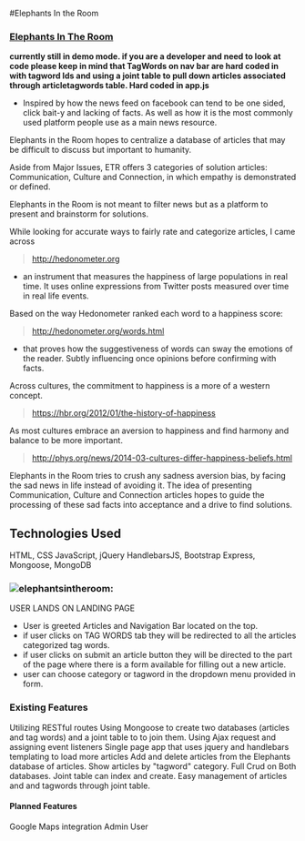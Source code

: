 
#Elephants In the Room
### [Elephants In The Room](https://elephantsintheroom.herokuapp.com/)
**currently still in demo mode. if you are a developer and need to look at code please keep in mind that TagWords on nav bar are hard coded in with tagword Ids and using a joint table to pull down articles associated through articletagwords table. Hard coded in app.js**

* Inspired by how the news feed on facebook can tend to be one sided, click bait-y and lacking of facts. As well as how it is the most commonly used platform people use as a main news resource.

Elephants in the Room hopes to centralize a database of articles that may be difficult to discuss but important to humanity.

Aside from Major Issues, ETR offers 3 categories of solution articles: Communication, Culture and Connection, in which empathy is demonstrated or defined.

Elephants in the Room is not meant to filter news but as a platform to present and brainstorm for solutions.

While looking for accurate ways to fairly rate and categorize articles, I came across
 >http://hedonometer.org

- an instrument that measures the happiness of large populations in real time. It uses online expressions from Twitter posts measured over time in real life events.

Based on the way Hedonometer ranked each word to a happiness score:
 >http://hedonometer.org/words.html

- that proves how the suggestiveness of words can sway the emotions of the reader. Subtly influencing once opinions before confirming with facts.

Across cultures, the commitment to happiness is a more of a western concept.
> https://hbr.org/2012/01/the-history-of-happiness

As most cultures embrace an aversion to happiness and find harmony and balance to be more important.
>http://phys.org/news/2014-03-cultures-differ-happiness-beliefs.html

Elephants in the Room tries to crush any sadness aversion bias, by facing the sad news in life instead of avoiding it. The idea of presenting Communication, Culture and Connection articles hopes to guide the processing of these sad facts into acceptance and a drive to find solutions.



## Technologies Used
HTML, CSS
JavaScript, jQuery
HandlebarsJS, Bootstrap
Express, Mongoose, MongoDB


### ![elephantsintheroom:](http://i.imgur.com/B2b6s8F.png "elephants")

USER LANDS ON LANDING PAGE
- User is greeted Articles and Navigation Bar located on the top.
- if user clicks on TAG WORDS tab they will be redirected to all the articles categorized tag words.
- if user clicks on submit an article button they will be directed to the part of the page where there is a form available for filling out a new article.
- user can choose category or tagword in the dropdown menu provided in form.


### Existing Features
Utilizing RESTful routes
Using Mongoose to create two databases (articles and tag words) and a joint table to to join them.
Using Ajax request and assigning event listeners
Single page app that uses jquery and handlebars templating to load more articles
Add and delete articles from the Elephants database of articles.
Show articles by "tagword" category.
Full Crud on Both databases. Joint table can index and create.
Easy management of articles and and tagwords through joint table.

#### Planned Features
Google Maps integration
Admin User
